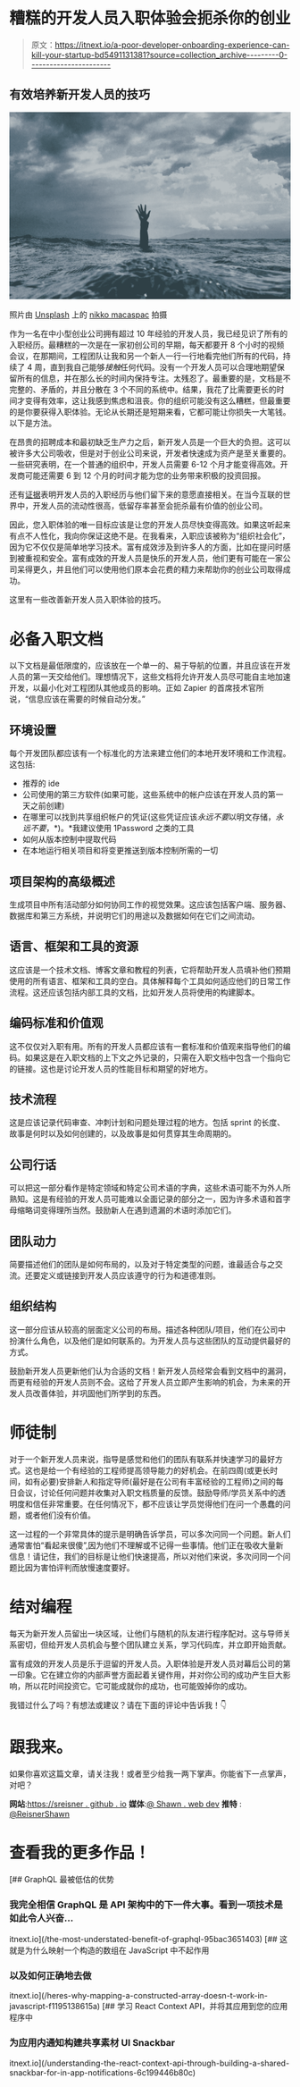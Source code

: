 # 糟糕的开发人员入职体验会扼杀你的创业

> 原文：<https://itnext.io/a-poor-developer-onboarding-experience-can-kill-your-startup-bd5491131381?source=collection_archive---------0----------------------->

## 有效培养新开发人员的技巧

![](img/f97b8b95df3c29ee425568845d0e0caa.png)

照片由 [Unsplash](https://unsplash.com/s/photos/help?utm_source=unsplash&utm_medium=referral&utm_content=creditCopyText) 上的 [nikko macaspac](https://unsplash.com/@nikkotations?utm_source=unsplash&utm_medium=referral&utm_content=creditCopyText) 拍摄

作为一名在中小型创业公司拥有超过 10 年经验的开发人员，我已经见识了所有的入职经历。最糟糕的一次是在一家初创公司的早期，每天都要开 8 个小时的视频会议，在那期间，工程团队让我和另一个新人一行一行地看完他们所有的代码，持续了 4 周，直到我自己能够*接触*任何代码。没有一个开发人员可以合理地期望保留所有的信息，并在那么长的时间内保持专注。太残忍了。最重要的是，文档是不完整的、矛盾的，并且分散在 3 个不同的系统中。结果，我花了比需要更长的时间才变得有效率，这让我感到焦虑和沮丧。你的组织可能没有这么糟糕，但最重要的是你要获得入职体验。无论从长期还是短期来看，它都可能让你损失一大笔钱。以下是方法。

在昂贵的招聘成本和最初缺乏生产力之后，新开发人员是一个巨大的负担。这可以被许多大公司吸收，但是对于创业公司来说，开发者快速成为资产是至关重要的。一些研究表明，在一个普通的组织中，开发人员需要 6-12 个月才能变得高效。开发商可能还需要 6 到 12 个月的时间才能为您的业务带来积极的投资回报。

还有[证据](https://www.sciencedirect.com/science/article/pii/S016412121930216X)表明开发人员的入职经历与他们留下来的意愿直接相关。在当今互联的世界中，开发人员的流动性很高，低留存率甚至会扼杀最有价值的创业公司。

因此，您入职体验的唯一目标应该是让您的开发人员尽快变得高效。如果这听起来有点不人性化，我向你保证这绝不是。在我看来，入职应该被称为“组织社会化”，因为它不仅仅是简单地学习技术。富有成效涉及到许多人的方面，比如在提问时感到被重视和安全。富有成效的开发人员是快乐的开发人员，他们更有可能在一家公司呆得更久，并且他们可以使用他们原本会花费的精力来帮助你的创业公司取得成功。

这里有一些改善新开发人员入职体验的技巧。

# 必备入职文档

以下文档是最低限度的，应该放在一个单一的、易于导航的位置，并且应该在开发人员的第一天交给他们。理想情况下，这些文档将允许开发人员尽可能自主地加速开发，以最小化对工程团队其他成员的影响。正如 Zapier 的首席技术官所说，“信息应该在需要的时候自动分发。”

## 环境设置

每个开发团队都应该有一个标准化的方法来建立他们的本地开发环境和工作流程。这包括:

*   推荐的 ide
*   公司使用的第三方软件(如果可能，这些系统中的帐户应该在开发人员的第一天之前创建)
*   在哪里可以找到共享组织帐户的凭证(这些凭证应该*永远不要*以明文存储，*永远不要*，*)。*我建议使用 1Password 之类的工具
*   如何从版本控制中提取代码
*   在本地运行相关项目和将变更推送到版本控制所需的一切

## 项目架构的高级概述

生成项目中所有活动部分如何协同工作的视觉效果。这应该包括客户端、服务器、数据库和第三方系统，并说明它们的用途以及数据如何在它们之间流动。

## 语言、框架和工具的资源

这应该是一个技术文档、博客文章和教程的列表，它将帮助开发人员填补他们预期使用的所有语言、框架和工具的空白。具体解释每个工具如何适应他们的日常工作流程。这还应该包括内部工具的文档，比如开发人员将使用的构建脚本。

## 编码标准和价值观

这不仅仅对入职有用。所有的开发人员都应该有一套标准和价值观来指导他们的编码。如果这是在入职文档的上下文之外记录的，只需在入职文档中包含一个指向它的链接。这也是讨论开发人员的性能目标和期望的好地方。

## 技术流程

这是应该记录代码审查、冲刺计划和问题处理过程的地方。包括 sprint 的长度、故事是何时以及如何创建的，以及故事是如何贯穿其生命周期的。

## 公司行话

可以把这一部分看作是特定领域和特定公司术语的字典，这些术语可能不为外人所熟知。这是有经验的开发人员可能难以全面记录的部分之一，因为许多术语和首字母缩略词变得理所当然。鼓励新人在遇到遗漏的术语时添加它们。

## 团队动力

简要描述他们的团队是如何布局的，以及对于特定类型的问题，谁最适合与之交流。还要定义或链接到开发人员应该遵守的行为和道德准则。

## 组织结构

这一部分应该从较高的层面定义公司的布局。描述各种团队/项目，他们在公司中扮演什么角色，以及他们是如何联系的。为开发人员与这些团队的互动提供最好的方式。

鼓励新开发人员更新他们认为合适的文档！新开发人员经常会看到文档中的漏洞，而更有经验的开发人员则不会。这给了开发人员立即产生影响的机会，为未来的开发人员改善体验，并巩固他们所学到的东西。

# 师徒制

对于一个新开发人员来说，指导是感觉和他们的团队有联系并快速学习的最好方式。这也是给一个有经验的工程师提高领导能力的好机会。在前四周(或更长时间，如有必要)安排新人和指定导师(最好是在公司有丰富经验的工程师)之间的每日会议，讨论任何问题并收集对入职文档质量的反馈。鼓励导师/学员关系中的透明度和信任非常重要。在任何情况下，都不应该让学员觉得他们在问一个愚蠢的问题，或者他们没有价值。

这一过程的一个非常具体的提示是明确告诉学员，可以多次问同一个问题。新人们通常害怕“看起来很傻”,因为他们不理解或不记得一些事情。他们正在吸收大量新信息！请记住，我们的目标是让他们快速提高，所以对他们来说，多次问同一个问题比因为害怕评判而放慢速度要好。

# 结对编程

每天为新开发人员留出一块区域，让他们与随机的队友进行程序配对。这与导师关系密切，但给开发人员机会与整个团队建立关系，学习代码库，并立即开始贡献。

富有成效的开发人员是乐于逗留的开发人员。入职体验是开发人员对幕后公司的第一印象。它在建立你的内部声誉方面起着关键作用，并对你公司的成功产生巨大影响，所以花时间投资它。它可能成就你的成功，也可能毁掉你的成功。

我错过什么了吗？有想法或建议？请在下面的评论中告诉我！👇

# 跟我来。

如果你喜欢这篇文章，请关注我！或者至少给我一两下掌声。你能省下一点掌声，对吧？

**网站**:[https://sreisner . github . io](https://sreisner.github.io/) **媒体**:[@ Shawn . web dev](https://medium.com/@shawn.webdev)
**推特** : [@ReisnerShawn](https://twitter.com/ReisnerShawn)

# 查看我的更多作品！

[](/the-most-understated-benefit-of-graphql-95bac3651403) [## GraphQL 最被低估的优势

### 我完全相信 GraphQL 是 API 架构中的下一件大事。看到一项技术是如此令人兴奋…

itnext.io](/the-most-understated-benefit-of-graphql-95bac3651403) [](/heres-why-mapping-a-constructed-array-doesn-t-work-in-javascript-f1195138615a) [## 这就是为什么映射一个构造的数组在 JavaScript 中不起作用

### 以及如何正确地去做

itnext.io](/heres-why-mapping-a-constructed-array-doesn-t-work-in-javascript-f1195138615a) [](/understanding-the-react-context-api-through-building-a-shared-snackbar-for-in-app-notifications-6c199446b80c) [## 学习 React Context API，并将其应用到您的应用程序中

### 为应用内通知构建共享素材 UI Snackbar

itnext.io](/understanding-the-react-context-api-through-building-a-shared-snackbar-for-in-app-notifications-6c199446b80c)